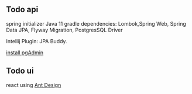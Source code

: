 ## Todo api

spring initializer
Java 11
gradle dependencies:
Lombok,Spring Web, Spring Data JPA, Flyway Migration, PostgresSQL Driver

Intellij Plugin: JPA Buddy.

[install pgAdmin](https://medium.com/@ogunyemijeremiah/installing-pgadmin-4-on-linux-mint-20-ulyana-741b941479c9)

## Todo ui

react using [Ant Design](https://ant.design/)
